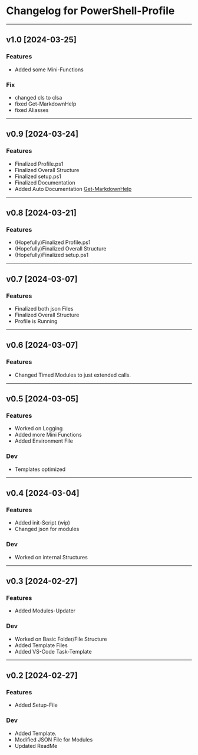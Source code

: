 # Changelog for PowerShell-Profile

---

## v1.0 [2024-03-25]

### Features

- Added some Mini-Functions

### Fix

- changed cls to clsa
- fixed Get-MarkdownHelp
- fixed Aliasses

---

## v0.9 [2024-03-24]

### Features

- Finalized Profile.ps1
- Finalized Overall Structure
- Finalized setup.ps1
- Finalized Documentation
- Added Auto Documentation [Get-MarkdownHelp](https://github.com/iRon7/Get-MarkdownHelp)

---

## v0.8 [2024-03-21]

### Features

- (Hopefully)Finalized Profile.ps1
- (Hopefully)Finalized Overall Structure
- (Hopefully)Finalized setup.ps1

---

## v0.7 [2024-03-07]

### Features

- Finalized both json Files
- Finalized Overall Structure
- Profile is Running

---

## v0.6 [2024-03-07]

### Features

- Changed Timed Modules to just extended calls.

---

## v0.5 [2024-03-05]

### Features

- Worked on Logging
- Added more Mini Functions
- Added Environment File

### Dev

- Templates optimized

---

## v0.4 [2024-03-04]

### Features

- Added init-Script (wip)
- Changed json for modules

### Dev

- Worked on internal Structures

---

## v0.3 [2024-02-27]

### Features

- Added Modules-Updater

### Dev

- Worked on Basic Folder/File Structure
- Added Template Files
- Added VS-Code Task-Template

---

## v0.2 [2024-02-27]

### Features

- Added Setup-File

### Dev

- Added Template.
- Modified JSON File for Modules
- Updated ReadMe
